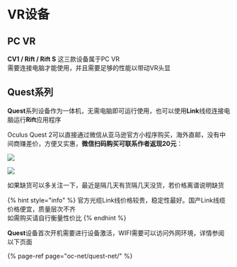 # VR设备

## PC VR

**CV1 / Rift / Rift S** 这三款设备属于PC VR  
需要连接电脑才能使用，并且需要足够的性能以带动VR头显

## Quest系列

**Quest**系列设备作为一体机，无需电脑即可运行使用，也可以使用**Link**线缆连接电脑运行**Rift**应用程序

Oculus Quest 2可以直接通过微信从亚马逊官方小程序购买，海外直邮，没有中间商赚差价，方便又实惠，**微信扫码购买可联系作者返现20元**：

![](https://cdn.jsdelivr.net/gh/EYW-015/Oculus-guide-China/quest/amz64.png)

![](https://cdn.jsdelivr.net/gh/EYW-015/Oculus-guide-China/quest/amz256.png)

如果缺货可以多关注一下，最近是隔几天有货隔几天没货，若价格离谱说明缺货

{% hint style="info" %}
官方光缆Link线价格较贵，稳定性最好。国产Link线缆价格便宜，质量层次不齐  
如需购买请自行衡量性价比
{% endhint %}

**Quest**设备首次开机需要进行设备激活，WIFI需要可以访问外网环境，详情参阅以下页面

{% page-ref page="oc-net/quest-net/" %}



